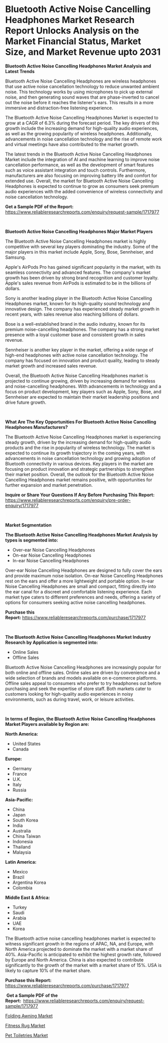 <p><h1>Bluetooth Active Noise Cancelling Headphones Market Research Report Unlocks Analysis on the Market Financial Status, Market Size, and Market Revenue upto 2031</h1></p><p><strong>Bluetooth Active Noise Cancelling Headphones Market Analysis and Latest Trends</strong></p>
<p><p>Bluetooth Active Noise Cancelling Headphones are wireless headphones that use active noise cancellation technology to reduce unwanted ambient noise. This technology works by using microphones to pick up external noise, and then generating sound waves that are phase-inverted to cancel out the noise before it reaches the listener's ears. This results in a more immersive and distraction-free listening experience.</p><p>The Bluetooth Active Noise Cancelling Headphones Market is expected to grow at a CAGR of 6.3% during the forecast period. The key drivers of this growth include the increasing demand for high-quality audio experiences, as well as the growing popularity of wireless headphones. Additionally, advancements in noise cancellation technology and the rise of remote work and virtual meetings have also contributed to the market growth.</p><p>The latest trends in the Bluetooth Active Noise Cancelling Headphones Market include the integration of AI and machine learning to improve noise cancellation performance, as well as the development of smart features such as voice assistant integration and touch controls. Furthermore, manufacturers are also focusing on improving battery life and comfort for extended use. Overall, the market for Bluetooth Active Noise Cancelling Headphones is expected to continue to grow as consumers seek premium audio experiences with the added convenience of wireless connectivity and noise cancellation technology.</p></p>
<p><strong>Get a Sample PDF of the Report:&nbsp;</strong> <a href="https://www.reliableresearchreports.com/enquiry/request-sample/1717977">https://www.reliableresearchreports.com/enquiry/request-sample/1717977</a></p>
<p>&nbsp;</p>
<p><strong>Bluetooth Active Noise Cancelling Headphones Major Market Players</strong></p>
<p><p>The Bluetooth Active Noise Cancelling Headphones market is highly competitive with several key players dominating the industry. Some of the major players in this market include Apple, Sony, Bose, Sennheiser, and Samsung.</p><p>Apple's AirPods Pro has gained significant popularity in the market, with its seamless connectivity and advanced features. The company's market growth has been driven by strong brand recognition and customer loyalty. Apple's sales revenue from AirPods is estimated to be in the billions of dollars.</p><p>Sony is another leading player in the Bluetooth Active Noise Cancelling Headphones market, known for its high-quality sound technology and innovative design. The company has experienced steady market growth in recent years, with sales revenue also reaching billions of dollars.</p><p>Bose is a well-established brand in the audio industry, known for its premium noise-cancelling headphones. The company has a strong market presence with a loyal customer base and consistent growth in sales revenue.</p><p>Sennheiser is another key player in the market, offering a wide range of high-end headphones with active noise cancellation technology. The company has focused on innovation and product quality, leading to steady market growth and increased sales revenue.</p><p>Overall, the Bluetooth Active Noise Cancelling Headphones market is projected to continue growing, driven by increasing demand for wireless and noise-cancelling headphones. With advancements in technology and a focus on product development, key players such as Apple, Sony, Bose, and Sennheiser are expected to maintain their market leadership positions and drive future growth.</p></p>
<p>&nbsp;</p>
<p><strong>What Are The Key Opportunities For Bluetooth Active Noise Cancelling Headphones Manufacturers?</strong></p>
<p><p>The Bluetooth Active Noise Cancelling Headphones market is experiencing steady growth, driven by the increasing demand for high-quality audio products and the rise in popularity of wireless technology. The market is expected to continue its growth trajectory in the coming years, with advancements in noise cancellation technology and growing adoption of Bluetooth connectivity in various devices. Key players in the market are focusing on product innovation and strategic partnerships to strengthen their market position. Overall, the outlook for the Bluetooth Active Noise Cancelling Headphones market remains positive, with opportunities for further expansion and market penetration.</p></p>
<p><strong>Inquire or Share Your Questions If Any Before Purchasing This Report:</strong> <a href="https://www.reliableresearchreports.com/enquiry/pre-order-enquiry/1717977">https://www.reliableresearchreports.com/enquiry/pre-order-enquiry/1717977</a></p>
<p>&nbsp;</p>
<p><strong>Market Segmentation</strong></p>
<p><strong>The Bluetooth Active Noise Cancelling Headphones Market Analysis by types is segmented into:</strong></p>
<p><ul><li>Over-ear Noise Cancelling Headphones</li><li>On-ear Noise Cancelling Headphones</li><li>In-ear Noise Cancelling Headphones</li></ul></p>
<p><p>Over-ear Noise Cancelling Headphones are designed to fully cover the ears and provide maximum noise isolation. On-ear Noise Cancelling Headphones rest on the ears and offer a more lightweight and portable option. In-ear Noise Cancelling Headphones are small and compact, fitting directly into the ear canal for a discreet and comfortable listening experience. Each market type caters to different preferences and needs, offering a variety of options for consumers seeking active noise cancelling headphones.</p></p>
<p><strong>Purchase this Report:&nbsp;</strong><a href="https://www.reliableresearchreports.com/purchase/1717977">https://www.reliableresearchreports.com/purchase/1717977</a></p>
<p>&nbsp;</p>
<p><strong>The Bluetooth Active Noise Cancelling Headphones Market Industry Research by Application is segmented into:</strong></p>
<p><ul><li>Online Sales</li><li>Offline Sales</li></ul></p>
<p><p>Bluetooth Active Noise Cancelling Headphones are increasingly popular for both online and offline sales. Online sales are driven by convenience and a wide selection of brands and models available on e-commerce platforms. Offline sales appeal to consumers who prefer to try headphones out before purchasing and seek the expertise of store staff. Both markets cater to customers looking for high-quality audio experiences in noisy environments, such as during travel, work, or leisure activities.</p></p>
<p>&nbsp;</p>
<p><strong>In terms of Region, the Bluetooth Active Noise Cancelling Headphones Market Players available by Region are:</strong></p>
<p>
    <p> <strong> North America: </strong>
        <ul>
            <li>United States</li>
            <li>Canada</li>
        </ul>
        </p> 
    <p> <strong> Europe: </strong>
        <ul>
            <li>Germany</li>
            <li>France</li>
            <li>U.K.</li>
            <li>Italy</li>
            <li>Russia</li>
        </ul>
        </p> 
    <p> <strong> Asia-Pacific: </strong>
        <ul>
            <li>China</li>
            <li>Japan</li>
            <li>South Korea</li>
            <li>India</li>
            <li>Australia</li>
            <li>China Taiwan</li>
            <li>Indonesia</li>
            <li>Thailand</li>
            <li>Malaysia</li>
        </ul>
        </p> 
    <p> <strong> Latin America: </strong>
        <ul>
            <li>Mexico</li>
            <li>Brazil</li>
            <li>Argentina Korea</li>
            <li>Colombia</li>
        </ul>
        </p> 
    <p> <strong> Middle East & Africa: </strong>
        <ul>
            <li>Turkey</li>
            <li>Saudi</li>
            <li>Arabia</li>
            <li>UAE</li>
            <li>Korea</li>
        </ul>
    </p>
    </p>
<p><p>The Bluetooth active noise cancelling headphones market is expected to witness significant growth in the regions of APAC, NA, and Europe, with North America projected to dominate the market with a market share of 40%. Asia-Pacific is anticipated to exhibit the highest growth rate, followed by Europe and North America. China is also expected to contribute significantly to the growth of the market with a market share of 15%. USA is likely to capture 10% of the market share.</p></p>
<p><strong>Purchase this Report: </strong><a href="https://www.reliableresearchreports.com/purchase/1717977">https://www.reliableresearchreports.com/purchase/1717977</a></p>
<p>&nbsp;<strong>Get a Sample PDF of the Report:&nbsp;&nbsp;</strong><a href="https://www.reliableresearchreports.com/enquiry/request-sample/1717977">https://www.reliableresearchreports.com/enquiry/request-sample/1717977</a></p>
<p><strong></strong></p>
<p><p><a href="https://github.com/redneck06/Market-Research-Report-List-2/blob/main/folding-awning-market.md">Folding Awning Market</a></p><p><a href="https://github.com/nicoletavirag/Market-Research-Report-List-2/blob/main/fitness-rug-market.md">Fitness Rug Market</a></p><p><a href="https://github.com/peachesmcdowel1/Market-Research-Report-List-1/blob/main/pet-toiletries-market.md">Pet Toiletries Market</a></p></p>